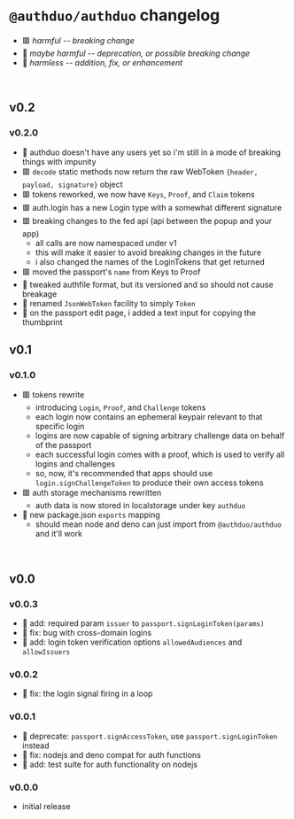 
# `@authduo/authduo` changelog

- 🟥 *harmful -- breaking change*
- 🔶 *maybe harmful -- deprecation, or possible breaking change*
- 🍏 *harmless -- addition, fix, or enhancement*

<br/>

## v0.2

### v0.2.0
- 🧐 authduo doesn't have any users yet so i'm still in a mode of breaking things with impunity
- 🟥 `decode` static methods now return the raw WebToken `{header, payload, signature}` object
- 🟥 tokens reworked, we now have `Keys`, `Proof`, and `Claim` tokens
- 🟥 auth.login has a new Login type with a somewhat different signature
- 🟥 breaking changes to the fed api (api between the popup and your app)
  - all calls are now namespaced under v1
  - this will make it easier to avoid breaking changes in the future
  - i also changed the names of the LoginTokens that get returned
- 🟥 moved the passport's `name` from Keys to Proof
- 🔶 tweaked authfile format, but its versioned and so should not cause breakage
- 🍏 renamed `JsonWebToken` facility to simply `Token`
- 🍏 on the passport edit page, i added a text input for copying the thumbprint

## v0.1

### v0.1.0
- 🟥 tokens rewrite
  - introducing `Login`, `Proof`, and `Challenge` tokens
  - each login now contains an ephemeral keypair relevant to that specific login
  - logins are now capable of signing arbitrary challenge data on behalf of the passport
  - each successful login comes with a proof, which is used to verify all logins and challenges
  - so, now, it's recommended that apps should use `login.signChallengeToken` to produce their own access tokens
- 🟥 auth storage mechanisms rewritten
  - auth data is now stored in localstorage under key `authduo`
- 🍏 new package.json `exports` mapping
  - should mean node and deno can just import from `@authduo/authduo` and it'll work

<br/>

## v0.0

### v0.0.3
- 🔶 add: required param `issuer` to `passport.signLoginToken(params)`
- 🍏 fix: bug with cross-domain logins
- 🍏 add: login token verification options `allowedAudiences` and `allowIssuers`

### v0.0.2
- 🍏 fix: the login signal firing in a loop

### v0.0.1
- 🔶 deprecate: `passport.signAccessToken`, use `passport.signLoginToken` instead
- 🍏 fix: nodejs and deno compat for auth functions
- 🍏 add: test suite for auth functionality on nodejs

### v0.0.0
- initial release

